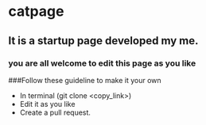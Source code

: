 # catpage
## It is a startup page developed my me.
### you are all welcome to edit this page as you like

###Follow these guideline to make it your own
* In terminal (git clone <copy_link>)
* Edit it as you like 
* Create a pull request.

